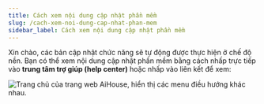 ```yaml
---
title: Cách xem nội dung cập nhật phần mềm
slug: /cach-xem-noi-dung-cap-nhat-phan-mem
sidebar_label: Cách xem nội dung cập nhật phần mềm
---
```


Xin chào, các bản cập nhật chức năng sẽ tự động được thực hiện ở chế độ nền. Bạn có thể xem nội dung cập nhật phần mềm bằng cách nhấp trực tiếp vào **trung tâm trợ giúp (help center)** hoặc nhấp vào liên kết để xem: 

![Trang chủ của trang web AiHouse, hiển thị các menu điều hướng khác nhau.](https://storage.googleapis.com/jegavn_kb/images/2085018f-7faf-428e-a371-0f5689421df1.png)